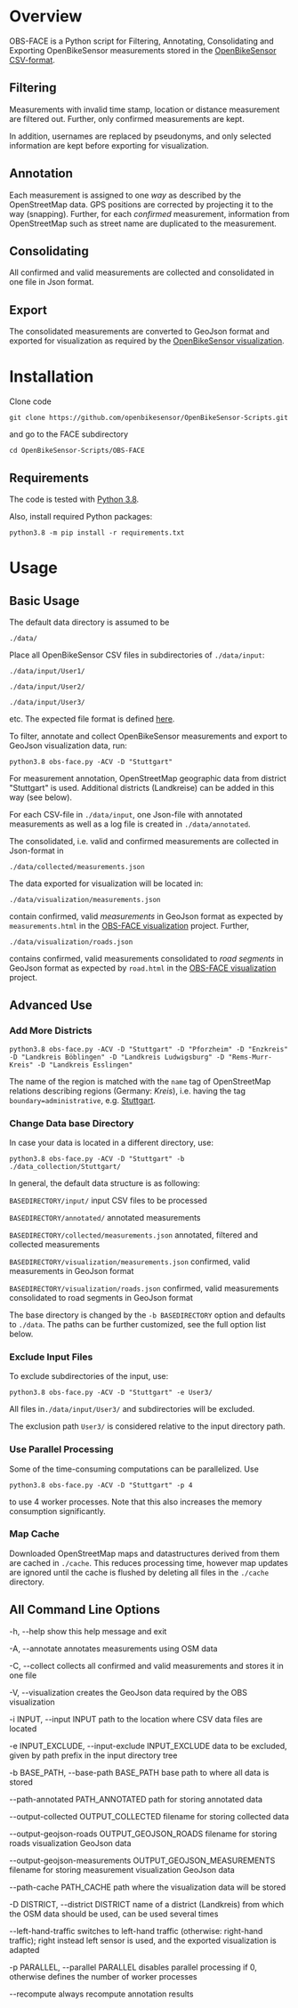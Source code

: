 # Overview
OBS-FACE is a Python script for Filtering, Annotating, Consolidating and Exporting OpenBikeSensor measurements stored in the
[OpenBikeSensor CSV-format](https://github.com/openbikesensor/OpenBikeSensorFirmware/blob/master/docs/software/firmware/csv_format.mdhttps://github.com/openbikesensor/OpenBikeSensorFirmware/blob/master/docs/software/firmware/csv_format.md).

## Filtering
Measurements with invalid time stamp, location or distance measurement are filtered out. Further, only confirmed measurements are kept.

In addition, usernames are replaced by pseudonyms, and only selected information are kept before exporting for visualization.

## Annotation
Each measurement is assigned to one _way_ as described by the OpenStreetMap data. GPS positions are corrected by 
projecting it to the way (snapping). Further, for each *confirmed* measurement, information from OpenStreetMap such as street name are duplicated to the measurement.

## Consolidating
All confirmed and valid measurements are collected and consolidated in one file in Json format.

## Export
The consolidated measurements are converted to GeoJson format and exported for visualization as required by the [OpenBikeSensor visualization](https://github.com/openbikesensor/OpenBikeSensor-Scripts/tree/main/OBS-FACE-Visualization).

# Installation
Clone code

 `git clone https://github.com/openbikesensor/OpenBikeSensor-Scripts.git`

and go to the FACE subdirectory

 `cd OpenBikeSensor-Scripts/OBS-FACE`

## Requirements
The code is tested with [Python 3.8](https://www.python.org/downloads/release/python-380/).

Also, install required Python packages:

`python3.8 -m pip install -r requirements.txt `

# Usage

## Basic Usage
The default data directory is assumed to be

`./data/`

Place all OpenBikeSensor CSV files in subdirectories of `./data/input`: 

`./data/input/User1/`

`./data/input/User2/`

`./data/input/User3/`

etc. The expected file format is defined [here](https://github.com/openbikesensor/OpenBikeSensorFirmware/blob/master/docs/software/firmware/csv_format.md). 

To filter, annotate and collect OpenBikeSensor measurements and export to GeoJson visualization data, run:

`python3.8 obs-face.py -ACV -D "Stuttgart" ` 

For measurement annotation, OpenStreetMap geographic data from district "Stuttgart" is used. Additional districts (Landkreise) can be added in this way (see below).

For each CSV-file in `./data/input`, one Json-file with annotated measurements as well as a log file is created in `./data/annotated`.

The consolidated, i.e. valid and confirmed measurements are collected in Json-format in

`./data/collected/measurements.json`

The data exported for visualization will be located in:

`./data/visualization/measurements.json`

contain confirmed, valid *measurements* in GeoJson format as expected by `measurements.html` in the [OBS-FACE visualization](https://github.com/openbikesensor/OpenBikeSensor-Scripts/tree/main/OBS-FACE-Visualization) project. 
Further,

`./data/visualization/roads.json` 

contains confirmed, valid measurements consolidated to *road segments* in GeoJson format as expected 
by `road.html` in the [OBS-FACE visualization](https://github.com/openbikesensor/OpenBikeSensor-Scripts/tree/main/OBS-FACE-Visualization) project.



## Advanced Use
### Add More Districts

`python3.8 obs-face.py -ACV -D "Stuttgart" -D "Pforzheim" -D "Enzkreis" -D "Landkreis Böblingen" -D "Landkreis Ludwigsburg" -D "Rems-Murr-Kreis" -D "Landkreis Esslingen"`

The name of the region is matched with the `name` tag of OpenStreetMap relations describing regions (Germany: *Kreis*), 
i.e. having the tag `boundary=administrative`, e.g. [Stuttgart](https://www.openstreetmap.org/relation/2793104). 

### Change Data base Directory
In case your data is located in a different directory, use:

`python3.8 obs-face.py -ACV -D "Stuttgart" -b ./data_collection/Stuttgart/` 

In general, the default data structure is as following:

`BASEDIRECTORY/input/` input CSV files to be processed

`BASEDIRECTORY/annotated/` annotated measurements

`BASEDIRECTORY/collected/measurements.json` annotated, filtered and collected measurements

`BASEDIRECTORY/visualization/measurements.json` confirmed, valid measurements in GeoJson format 

`BASEDIRECTORY/visualization/roads.json` confirmed, valid measurements consolidated to road segments in GeoJson format

The base directory is changed by the `-b BASEDIRECTORY` option and defaults to `./data`. The paths can be further customized, see the full option list below.

### Exclude Input Files
To exclude subdirectories of the input, use:

`python3.8 obs-face.py -ACV -D "Stuttgart" -e User3/` 

All files in`./data/input/User3/` and subdirectories will be excluded.

The exclusion path `User3/` is considered relative to the input directory path.

### Use Parallel Processing
Some of the time-consuming computations can be parallelized. Use

`python3.8 obs-face.py -ACV -D "Stuttgart" -p 4`

to use 4 worker processes. Note that this also increases the memory consumption significantly. 

### Map Cache
Downloaded OpenStreetMap maps and datastructures derived from them are cached in `./cache`. 
This reduces processing time, however map updates are ignored until the cache is flushed by deleting all files in the `./cache` directory.

## All Command Line Options
  -h, --help            show this help message and exit
 
  -A, --annotate        annotates measurements using OSM data
 
  -C, --collect         collects all confirmed and valid measurements and stores it in one file
 
  -V, --visualization   creates the GeoJson data required by the OBS visualization
 
  -i INPUT, --input INPUT
                        path to the location where CSV data files are located
 
  -e INPUT_EXCLUDE, --input-exclude INPUT_EXCLUDE
                        data to be excluded, given by path prefix in the input directory tree
 
  -b BASE_PATH, --base-path BASE_PATH
                        base path to where all data is stored
 
  --path-annotated PATH_ANNOTATED
                        path for storing annotated data
 
  --output-collected OUTPUT_COLLECTED
                        filename for storing collected data
 
  --output-geojson-roads OUTPUT_GEOJSON_ROADS
                        filename for storing roads visualization GeoJson data
 
  --output-geojson-measurements OUTPUT_GEOJSON_MEASUREMENTS
                        filename for storing measurement visualization GeoJson data
 
  --path-cache PATH_CACHE
                        path where the visualization data will be stored
 
  -D DISTRICT, --district DISTRICT
                        name of a district (Landkreis) from which the OSM data should be used, can be used several times
 
  --left-hand-traffic   switches to left-hand traffic (otherwise: right-hand
                        traffic); right instead left sensor is used, and the
                        exported visualization is adapted

  -p PARALLEL, --parallel PARALLEL
                        disables parallel processing if 0, otherwise defines the number of worker processes
 
  --recompute           always recompute annotation results
